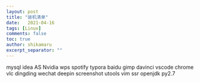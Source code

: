 ```yaml
---
layout: post
title: "装机清单"
date:   2021-04-16
tags: [Linux]
comments: false
toc: true
author: shikamaru
excerpt_separator: ""
---
```

mysql
idea
AS
Nvidia
wps
spotify
typora
baidu
gimp
davinci
vscode
chrome
vlc
dingding
wechat
deepin screenshot
utools
vim
ssr
openjdk
py2.7